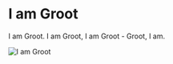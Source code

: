 # I am Groot

I am Groot. I am Groot, I am Groot - Groot, I am. 

![I am Groot](https://callyourselfanerd.files.wordpress.com/2014/02/groot.gif)
